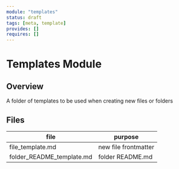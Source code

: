 ```yaml
---
module: "templates"
status: draft
tags: [meta, template]
provides: []
requires: []
---
```

# Templates Module
## Overview
A folder of templates to be used when creating new files or folders
## Files
| file                      | purpose               |
|---------------------------|-----------------------|
|file_template.md           |new file frontmatter   |
|folder_README_template.md  |folder README.md       |